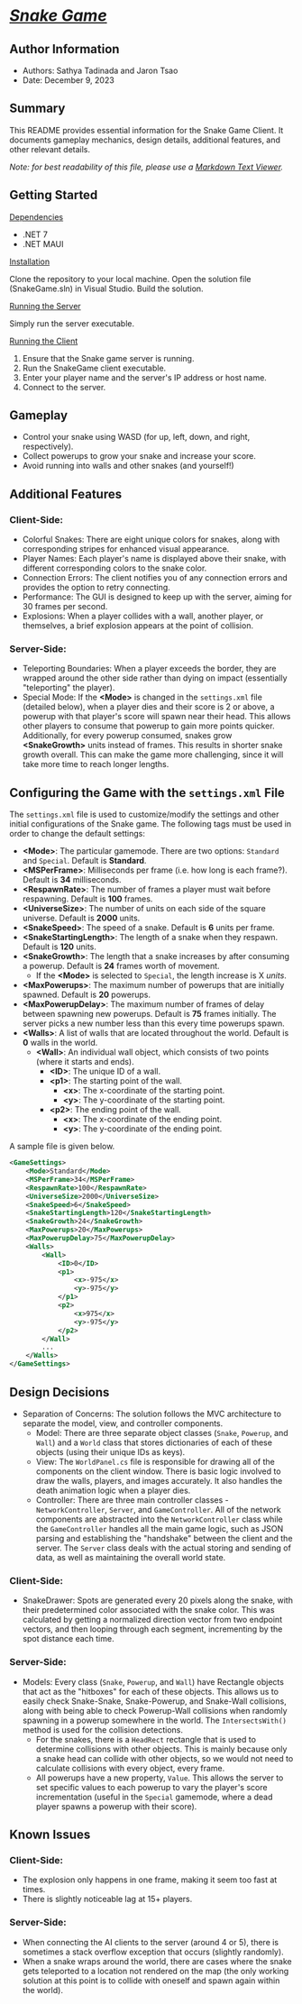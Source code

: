 # <u> _Snake Game_</u>

## Author Information
- Authors: Sathya Tadinada and Jaron Tsao
- Date: December 9, 2023

## Summary
This README provides essential information for the Snake Game Client. It documents gameplay mechanics, design details, additional features, and other relevant details.

*Note: for best readability of this file, please use a [Markdown Text Viewer](https://stackedit.io/app#).*

## Getting Started

<u>Dependencies</u>
- .NET 7
- .NET MAUI

<u>Installation</u>

Clone the repository to your local machine. Open the solution file (SnakeGame.sln) in Visual Studio. Build the solution.

<u>Running the Server</u>

Simply run the server executable.

<u>Running the Client</u>

1. Ensure that the Snake game server is running.
2. Run the SnakeGame client executable.
3. Enter your player name and the server's IP address or host name.
4. Connect to the server.


## Gameplay
- Control your snake using WASD (for up, left, down, and right, respectively).
- Collect powerups to grow your snake and increase your score.
- Avoid running into walls and other snakes (and yourself!)

## Additional Features
### Client-Side:
- Colorful Snakes: There are eight unique colors for snakes, along with corresponding stripes for enhanced visual appearance.
- Player Names: Each player's name is displayed above their snake, with different corresponding colors to the snake color.
- Connection Errors: The client notifies you of any connection errors and provides the option to retry connecting.
- Performance: The GUI is designed to keep up with the server, aiming for 30 frames per second.
- Explosions: When a player collides with a wall, another player, or themselves, a brief explosion appears at the point of collision.
### Server-Side:
- Teleporting Boundaries: When a player exceeds the border, they are wrapped around the other side rather than dying on impact (essentially "teleporting" the player).
- Special Mode: If the **\<Mode\>** is changed in the `settings.xml` file (detailed below), when a player dies and their score is 2 or above, a powerup with that player's score will spawn near their head. This allows other players to consume that powerup to gain more points quicker. Additionally, for every powerup consumed, snakes grow **\<SnakeGrowth\>** units instead of frames. This results in shorter snake growth overall. This can make the game more challenging, since it will take more time to reach longer lengths.

## Configuring the Game with the `settings.xml` File 
The `settings.xml` file is used to customize/modify the settings and other initial configurations of the Snake game. The following tags must be used in order to change the default settings:


- **\<Mode\>**: The particular gamemode. There are two options: `Standard` and `Special`. Default is **Standard**. 
- **\<MSPerFrame\>**: Milliseconds per frame (i.e. how long is each frame?). Default is **34** milliseconds.
- **\<RespawnRate\>**: The number of frames a player must wait before respawning. Default is **100** frames.
- **\<UniverseSize\>**: The number of units on each side of the square universe. Default is **2000** units.
- **\<SnakeSpeed\>**: The speed of a snake. Default is **6** units per frame.
- **\<SnakeStartingLength\>**: The length of a snake when they respawn. Default is **120** units.
- **\<SnakeGrowth\>**: The length that a snake increases by after consuming a powerup. Default is **24** frames worth of movement.
	- If the **\<Mode\>** is selected to `Special`, the length increase is X *units*.
- **\<MaxPowerups\>**: The maximum number of powerups that are initially spawned. Default is **20** powerups.
- **\<MaxPowerupDelay\>**: The maximum number of frames of delay between spawning new powerups. Default is **75** frames initially. The server picks a new number less than this every time powerups spawn.
- **\<Walls\>**: A list of walls that are located throughout the world. Default is **0** walls in the world.
	- **\<Wall\>**: An individual wall object, which consists of two points (where it starts and ends).
		- **\<ID\>**: The unique ID of a wall.
		- **\<p1\>**:  The starting point of the wall.
			- **\<x\>**:  The x-coordinate of the starting point.
			- **\<y\>**:  The y-coordinate of the starting point.
		- **\<p2\>**:  The ending point of the wall.
			- **\<x\>**:  The x-coordinate of the ending point.
			- **\<y\>**:  The y-coordinate of the ending point.

A sample file is given below.
```xml
<GameSettings>
	<Mode>Standard</Mode>
	<MSPerFrame>34</MSPerFrame>
	<RespawnRate>100</RespawnRate>
	<UniverseSize>2000</UniverseSize>
	<SnakeSpeed>6</SnakeSpeed>
	<SnakeStartingLength>120</SnakeStartingLength>
	<SnakeGrowth>24</SnakeGrowth>
	<MaxPowerups>20</MaxPowerups>
	<MaxPowerupDelay>75</MaxPowerupDelay>
	<Walls>
		<Wall>
			<ID>0</ID>
			<p1>
				<x>-975</x>
				<y>-975</y>
			</p1>
			<p2>
				<x>975</x>
				<y>-975</y>
			</p2>
		</Wall>
		...
	</Walls>
</GameSettings>
```

## Design Decisions
- Separation of Concerns: The solution follows the MVC architecture to separate the model, view, and controller components.
    - Model: There are three separate object classes (`Snake`, `Powerup`, and `Wall`) and a `World` class that stores dictionaries of each of these objects (using their unique IDs as keys). 
    - View: The `WorldPanel.cs` file is responsible for drawing all of the components on the client window. There is basic logic involved to draw the walls, players, and images accurately. It also handles the death animation logic when a player dies.
    - Controller: There are three main controller classes -  `NetworkController`, `Server`, and `GameController`. All of the network components are abstracted into the `NetworkController` class while the `GameController` handles all the main game logic, such as JSON parsing and establishing the "handshake" between the client and the server.  The `Server` class deals with the actual storing and sending of data, as well as maintaining the overall world state.
### Client-Side:
- SnakeDrawer: Spots are generated every 20 pixels along the snake, with their predetermined color associated with the snake color. This was calculated by getting a normalized direction vector from two endpoint vectors, and then looping through each segment, incrementing by the spot distance each time.
### Server-Side:
- Models: Every class (`Snake`, `Powerup`, and `Wall`) have Rectangle objects that act as the "hitboxes" for each of these objects. This allows us to easily check Snake-Snake, Snake-Powerup, and Snake-Wall collisions, along with being able to check Powerup-Wall collisions when randomly spawning in a powerup somewhere in the world. The `IntersectsWith()` method is used for the collision detections.
	- For the snakes, there is a `HeadRect` rectangle that is used to determine collisions with other objects. This is mainly because only a snake head can collide with other objects, so we would not need to calculate collisions with every object, every frame.
	- All powerups have a new property, `Value`. This allows the server to set specific values to each powerup to vary the player's score incrementation (useful in the `Special` gamemode, where a dead player spawns a powerup with their score).

## Known Issues
### Client-Side:
- The explosion only happens in one frame, making it seem too fast at times.
- There is slightly noticeable lag at 15+ players.
### Server-Side:
- When connecting the AI clients to the server (around 4 or 5), there is sometimes a stack overflow exception that occurs (slightly randomly).
- When a snake wraps around the world, there are cases where the snake gets teleported to a location not rendered on the map (the only working solution at this point is to collide with oneself and spawn again within the world).
